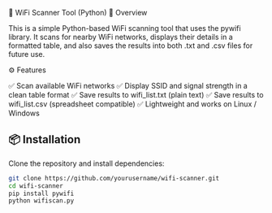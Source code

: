 🔎 WiFi Scanner Tool (Python)
📌 Overview

This is a simple Python-based WiFi scanning tool that uses the pywifi library.
It scans for nearby WiFi networks, displays their details in a formatted table, and also saves the results into both .txt and .csv files for future use.

⚙️ Features

✅ Scan available WiFi networks
✅ Display SSID and signal strength in a clean table format
✅ Save results to wifi_list.txt (plain text)
✅ Save results to wifi_list.csv (spreadsheet compatible)
✅ Lightweight and works on Linux / Windows



## 📦 Installation

Clone the repository and install dependencies:

```bash
git clone https://github.com/yourusername/wifi-scanner.git
cd wifi-scanner
pip install pywifi
python wifiscan.py
